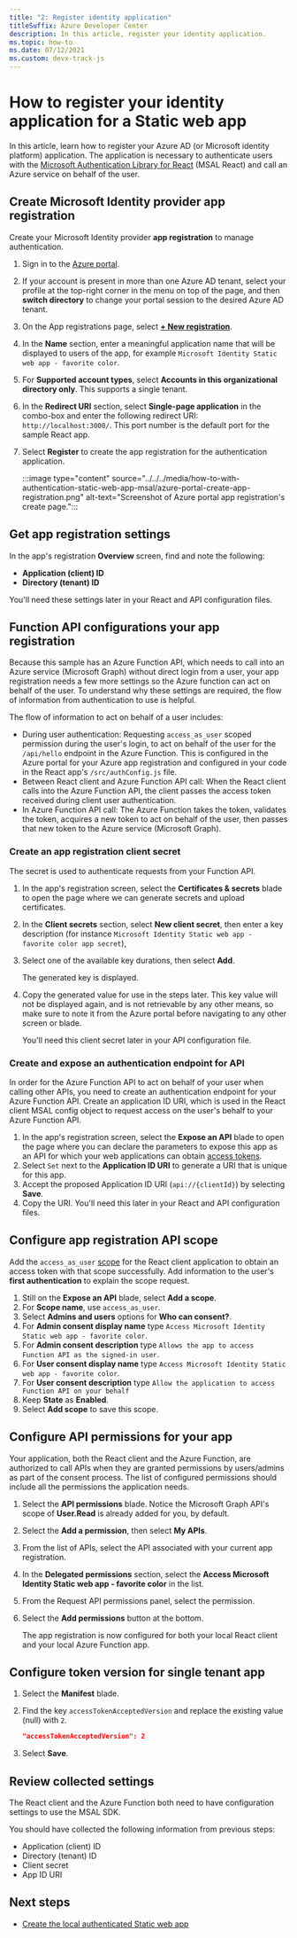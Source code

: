 ```yaml
---
title: "2: Register identity application"
titleSuffix: Azure Developer Center
description: In this article, register your identity application.
ms.topic: how-to
ms.date: 07/12/2021
ms.custom: devx-track-js
---
```


# How to register your identity application for a Static web app

In this article, learn how to register your Azure AD (or Microsoft identity platform) application. The application is necessary to authenticate users with the [Microsoft Authentication Library for React](https://github.com/AzureAD/microsoft-authentication-library-for-js/tree/dev/lib/msal-react) (MSAL React) and call an Azure service on behalf of the user.  

## Create Microsoft Identity provider app registration

Create your Microsoft Identity provider **app registration** to manage authentication. 

1. Sign in to the [Azure portal](https://ms.portal.azure.com/#blade/Microsoft_AAD_IAM/ActiveDirectoryMenuBlade/RegisteredApps).
1. If your account is present in more than one Azure AD tenant, select your profile at the top-right corner in the menu on top of the page, and then **switch directory** to change your portal session to the desired Azure AD tenant.
1. On the App registrations page, select **[+ New registration](https://ms.portal.azure.com/#blade/Microsoft_AAD_IAM/ActiveDirectoryMenuBlade/RegisteredApps)**.
1. In the **Name** section, enter a meaningful application name that will be displayed to users of the app, for example `Microsoft Identity Static web app - favorite color`. 
1. For **Supported account types**, select **Accounts in this organizational directory only**. This supports a single tenant. 
1. In the **Redirect URI** section, select **Single-page application** in the combo-box and enter the following redirect URI: `http://localhost:3000/`. This port number is the default port for the sample React app. 
1. Select **Register** to create the app registration for the authentication application.
   
   :::image type="content" source="../../../media/how-to-with-authentication-static-web-app-msal/azure-portal-create-app-registration.png" alt-text="Screenshot of Azure portal app registration's create page.":::


## Get app registration settings

In the app's registration **Overview** screen, find and note the following:

* **Application (client) ID**
* **Directory (tenant) ID**

You'll need these settings later in your React and API configuration files. 

## Function API configurations your app registration 

Because this sample has an Azure Function API, which needs to call into an Azure service (Microsoft Graph) without direct login from a user, your app registration needs a few more settings so the Azure function can act on behalf of the user. To understand why these settings are required, the flow of information from authentication to use is helpful. 

The flow of information to act on behalf of a user includes:

* During user authentication: Requesting `access_as_user` scoped permission during the user's login, to act on behalf of the user for the `/api/hello` endpoint in the Azure Function. This is configured in the Azure portal for your Azure app registration and configured in your code in the React app's `/src/authConfig.js` file.
* Between React client and Azure Function API call: When the React client calls into the Azure Function API, the client passes the access token received during client user authentication. 
* In Azure Function API call: The Azure Function takes the token, validates the token, acquires a new token to act on behalf of the user, then passes that new token to the Azure service (Microsoft Graph).

### Create an app registration client secret

The secret is used to authenticate requests from your Function API.

1. In the app's registration screen, select the **Certificates & secrets** blade to open the page where we can generate secrets and upload certificates.
1. In the **Client secrets** section, select **New client secret**, then enter a key description (for instance `Microsoft Identity Static web app - favorite color app secret`),
1. Select one of the available key durations, then select **Add**.

    The generated key is displayed. 

1. Copy the generated value for use in the steps later. This key value will not be displayed again, and is not retrievable by any other means, so make sure to note it from the Azure portal before navigating to any other screen or blade.

    You'll need this client secret later in your API configuration file. 

### Create and expose an authentication endpoint for API

In order for the Azure Function API to act on behalf of your user when calling other APIs, you need to create an authentication endpoint for your Azure Function API. Create an application ID URI, which is used in the React client MSAL config object to request access on the user's behalf to your Azure Function API.

1. In the app's registration screen, select the **Expose an API** blade to open the page where you can declare the parameters to expose this app as an API for which your web applications can obtain [access tokens](/azure/active-directory/develop/access-tokens).
1. Select `Set` next to the **Application ID URI** to generate a URI that is unique for this app.
1. Accept the proposed Application ID URI (`api://{clientId}`) by selecting **Save**.
1. Copy the URI. You'll need this later in your React and API configuration files. 

## Configure app registration API scope

Add the `access_as_user` [scope](/azure/active-directory/develop/v2-oauth2-auth-code-flow#request-an-authorization-code) for the React client application to obtain an access token with that scope successfully. Add information to the user's **first authentication** to explain the scope request.

1. Still on the **Expose an API** blade, select **Add a scope**. 
1. For **Scope name**, use `access_as_user`.
1. Select **Admins and users** options for **Who can consent?**.
1. For **Admin consent display name** type `Access Microsoft Identity Static web app - favorite color`.
1. For **Admin consent description** type `Allows the app to access Function API as the signed-in user`.
1. For **User consent display name** type `Access Microsoft Identity Static web app - favorite color`.
1. For **User consent description** type `Allow the application to access Function API on your behalf`
1. Keep **State** as **Enabled**.
1. Select **Add scope** to save this scope.

## Configure API permissions for your app

Your application, both the React client and the Azure Function, are authorized to call APIs when they are granted permissions by users/admins as part of the consent process. The list of configured permissions should include all the permissions the application needs.

1. Select the **API permissions** blade. Notice the Microsoft Graph API's scope of **User.Read** is already added for you, by default. 
1. Select the **Add a permission**, then select **My APIs**.
1. From the list of APIs, select the API associated with your current app registration.
1. In the **Delegated permissions** section, select the **Access Microsoft Identity Static web app - favorite color** in the list. 
1. From the Request API permissions panel, select the permission. 
1. Select the **Add permissions** button at the bottom.

    The app registration is now configured for both your local React client and your local Azure Function app.

## Configure token version for single tenant app

1. Select the **Manifest** blade.
1. Find the key `accessTokenAcceptedVersion` and replace the existing value (null) with `2`.

    ```json
    "accessTokenAcceptedVersion": 2
    ```
1. Select **Save**.

## Review collected settings

The React client and the Azure Function both need to have configuration settings to use the MSAL SDK. 

You should have collected the following information from previous steps:

* Application (client) ID
* Directory (tenant) ID
* Client secret
* App ID URI

## Next steps

* [Create the local authenticated Static web app](configure-source-code-for-msal.md)